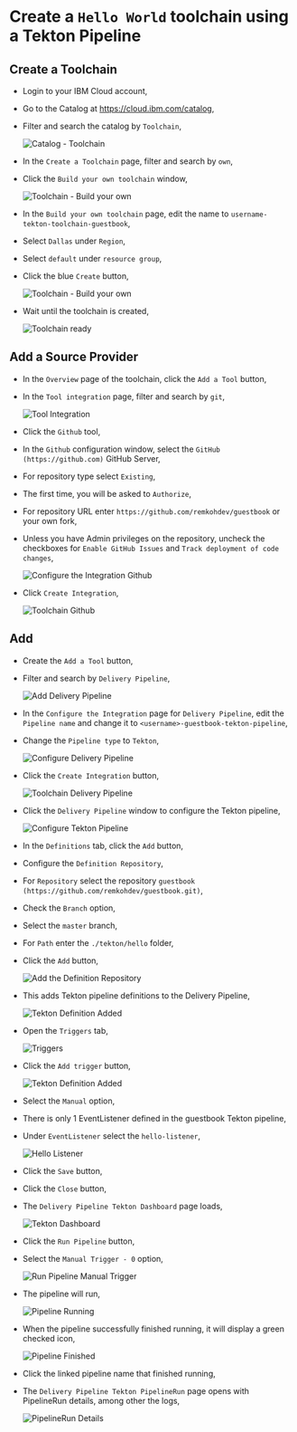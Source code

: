 # Create a `Hello World` toolchain using a Tekton Pipeline

## Create a Toolchain

* Login to your IBM Cloud account,
* Go to the Catalog at https://cloud.ibm.com/catalog,
* Filter and search the catalog by `Toolchain`,

	![Catalog - Toolchain](../images/catalog-toolchain.png)

* In the `Create a Toolchain` page, filter and search by `own`,
* Click the `Build your own toolchain` window,

	![Toolchain - Build your own](../images/toolchain-build-your-own.png)

* In the `Build your own toolchain` page, edit the name to `username-tekton-toolchain-guestbook`,
* Select `Dallas` under `Region`,
* Select `default` under `resource group`,
* Click the blue `Create` button,

	![Toolchain - Build your own](../images/build-your-own-toolchain.png)

* Wait until the toolchain is created,

	![Toolchain ready](../images/toolchain-ready.png)

## Add a Source Provider

* In the `Overview` page of the toolchain, click the `Add a Tool` button,
* In the `Tool integration` page, filter and search by `git`,

	![Tool Integration](../images/tool-integration-git.png)

* Click the `Github` tool,
* In the `Github` configuration window, select the `GitHub (https://github.com)` GitHub Server,
* For repository type select `Existing`,
* The first time, you will be asked to `Authorize`,
* For repository URL enter `https://github.com/remkohdev/guestbook` or your own fork,
* Unless you have Admin privileges on the repository, uncheck the checkboxes for `Enable GitHub Issues` and `Track deployment of code changes`, 

	![Configure the Integration Github](../images/configure-the-integration-github.png)

* Click `Create Integration`,

	![Toolchain Github](../images/toolchain-github.png)

## Add 

* Create the `Add a Tool` button,
* Filter and search by `Delivery Pipeline`,

	![Add Delivery Pipeline](../images/add-delivery-pipeline.png)

* In the `Configure the Integration` page for `Delivery Pipeline`, edit the `Pipeline name` and change it to `<username>-guestbook-tekton-pipeline`,
* Change the `Pipeline type` to `Tekton`,

	![Configure Delivery Pipeline](../images/configure-delivery-pipeline.png)

* Click the `Create Integration` button,

	![Toolchain Delivery Pipeline](../images/toolchain-delivery-pipeline.png)

* Click the `Delivery Pipeline` window to configure the Tekton pipeline,

	![Configure Tekton Pipeline](../images/configure-tekton-pipeline.png)

* In the `Definitions` tab, click the `Add` button,
* Configure the `Definition Repository`,
* For `Repository` select the repository `guestbook (https://github.com/remkohdev/guestbook.git)`,
* Check the `Branch` option,
* Select the `master` branch,
* For `Path` enter the `./tekton/hello` folder,
* Click the `Add` button,

	![Add the Definition Repository](../images/add-definition-repository.png)

* This adds Tekton pipeline definitions to the Delivery Pipeline,

	![Tekton Definition Added](../images/tekton-definition-added.png)

* Open the `Triggers` tab,

	![Triggers](../images/triggers.png)

* Click the `Add trigger` button,

	![Tekton Definition Added](../images/add-manual-trigger.png)

* Select the `Manual` option,
* There is only 1 EventListener defined in the guestbook Tekton pipeline,
* Under `EventListener` select the `hello-listener`,

	![Hello Listener](../images/hello-listener.png)

* Click the `Save` button, 
* Click the `Close` button,
* The `Delivery Pipeline Tekton Dashboard` page loads,

	![Tekton Dashboard](../images/tekton-dashboard.png)

* Click the `Run Pipeline` button,
* Select the `Manual Trigger - 0` option,

	![Run Pipeline Manual Trigger](../images/run-pipeline-manual-trigger-0.png)

* The pipeline will run,

	![Pipeline Running](../images/pipeline-running.png)

* When the pipeline successfully finished running, it will display a green checked icon,

	![Pipeline Finished](../images/pipeline-finished.png)

* Click the linked pipeline name that finished running,
* The `Delivery Pipeline Tekton PipelineRun` page opens with PipelineRun details, among other the logs,

	![PipelineRun Details](../images/pipelinerun-details.png)

